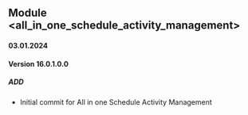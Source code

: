## Module <all_in_one_schedule_activity_management>

#### 03.01.2024
#### Version 16.0.1.0.0
##### ADD
- Initial commit for All in one Schedule Activity Management
